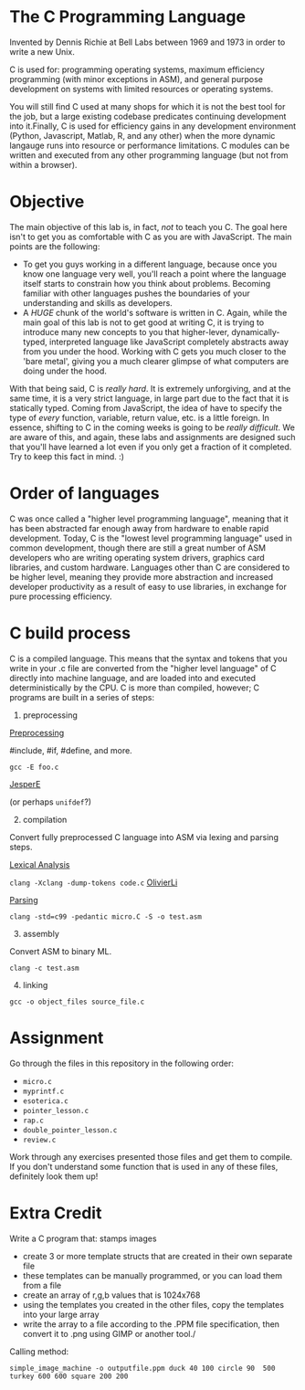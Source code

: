 
# The C Programming Language

Invented by Dennis Richie at Bell Labs between 1969 and 1973 in order to write a new Unix. 

C is used for: programming operating systems, maximum efficiency programming (with minor exceptions in ASM), and general purpose development on systems with limited resources or operating systems.

You will still find C used at many shops for which it is not the best tool for the job, but a large existing codebase predicates continuing development into it.Finally, C is used for efficiency gains in any development environment (Python, Javascript, Matlab, R, and any other) when the more dynamic langauge runs into resource or performance limitations. C modules can be written and executed from any other programming language (but not from within a browser).

# Objective

The main objective of this lab is, in fact, _not_ to teach you C. The goal here isn't to get you as comfortable with C as you are with JavaScript. The main points are the following:
  - To get you guys working in a different language, because once you know one language very well, you'll reach a point where the language itself starts to constrain how you think about problems. Becoming familiar with other languages pushes the boundaries of your understanding and skills as developers. 
  - A *HUGE* chunk of the world's software is written in C. Again, while the main goal of this lab is not to get good at writing C, it is trying to introduce many new concepts to you that higher-lever, dynamically-typed, interpreted language like JavaScript completely abstracts away from you under the hood. Working with C gets you much closer to the 'bare metal', giving you a much clearer glimpse of what computers are doing under the hood. 

With that being said, C is _really hard_. It is extremely unforgiving, and at the same time, it is a very strict language, in large part due to the fact that it is statically typed. Coming from JavaScript, the idea of have to specify the type of _every_ function, variable, return value, etc. is a little foreign. In essence, shifting to C in the coming weeks is going to be _really difficult_. We are aware of this, and again, these labs and assignments are designed such that you'll have learned a lot even if you only get a fraction of it completed. Try to keep this fact in mind. :)

# Order of languages

C was once called a "higher level programming language", meaning that it has been abstracted far enough away from hardware to enable rapid development. Today, C is the "lowest level programming language" used in common development, though there are still a great number of ASM developers who are writing operating system drivers, graphics card libraries, and custom hardware. Languages other than C are considered to be higher level, meaning they provide more abstraction and increased developer productivity as a result of easy to use libraries, in exchange for pure processing efficiency.

# C build process

C is a compiled language. This means that the syntax and tokens that you write in your .c file are converted from the "higher level language" of C directly into machine language, and are loaded into and executed deterministically by the CPU. C is more than compiled, however; C programs are built in a series of steps:

1. preprocessing

[Preprocessing](https://en.wikipedia.org/wiki/C_preprocessor)

#include, #if, #define, and more.

`gcc -E foo.c`

[JesperE](https://stackoverflow.com/a/3917029/498629)

(or perhaps `unifdef`?)

2. compilation

Convert fully preprocessed C language into ASM via lexing and parsing steps.

[Lexical Analysis](https://en.wikipedia.org/wiki/Lexical_analysis)

`clang -Xclang -dump-tokens code.c`
[OlivierLi](https://stackoverflow.com/a/40209551/498629)

[Parsing](https://en.wikipedia.org/wiki/Parsing)

`clang -std=c99 -pedantic micro.C -S -o test.asm`

3. assembly

Convert ASM to binary ML.

`clang -c test.asm`

4. linking

`gcc -o object_files source_file.c`

# Assignment

Go through the files in this repository in the following order: 
  - `micro.c`
  - `myprintf.c`
  - `esoterica.c`
  - `pointer_lesson.c`
  - `rap.c`
  - `double_pointer_lesson.c`
  - `review.c`

Work through any exercises presented those files and get them to compile. If you don't understand some function that is used in any of these files, definitely look them up!

# Extra Credit 

Write a C program that: stamps images

- create 3 or more template structs that are created in their own separate file
- these templates can be manually programmed, or you can load them from a file
- create an array of r,g,b values that is 1024x768
- using the templates you created in the other files, copy the templates into your large array
- write the array to a file according to the .PPM file specification, then convert it to .png using GIMP or another tool./

Calling method:

    simple_image_machine -o outputfile.ppm duck 40 100 circle 90  500 turkey 600 600 square 200 200
